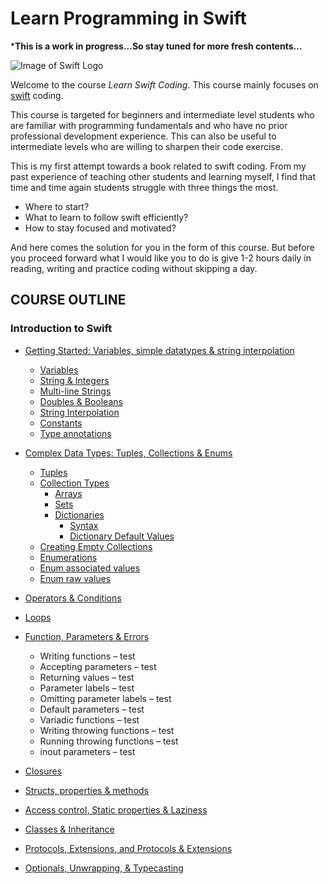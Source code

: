 # Learn Programming in Swift

***This is a work in progress...So stay tuned for more fresh contents...**

![Image of Swift Logo](https://github.com/sanjaykhadka/learn-swift-coding/blob/master/images/apple-swift-logo-200x200.png)

Welcome to the course *Learn Swift Coding*. This course mainly focuses on [swift](https://swift.org/) coding. 

This course is targeted for beginners and intermediate level students who are familiar with programming fundamentals and who have no prior professional development experience. This can also be useful to intermediate levels who are willing to sharpen their code exercise.

This is my first attempt towards a book related to swift coding. From my past experience of teaching other students and learning myself, I find that time and time again students struggle with three things the most.
* Where to start?
* What to learn to follow swift efficiently?
* How to stay focused and motivated?

And here comes the solution for you in the form of this course. But before you proceed forward what I would like you to do is give 1-2 hours daily in reading, writing and practice coding without skipping a day.

## COURSE OUTLINE
### Introduction to Swift
* [Getting Started: Variables, simple datatypes & string interpolation](https://github.com/sanjaykhadka/learn-swift-coding/blob/master/introduction/getting-started.md#getting-started)
  * [Variables](https://github.com/sanjaykhadka/learn-swift-coding/blob/master/introduction/getting-started.md#variables)
  * [String & Integers](https://github.com/sanjaykhadka/learn-swift-coding/blob/master/introduction/getting-started.md#strings--integers)
  * [Multi-line Strings](https://github.com/sanjaykhadka/learn-swift-coding/blob/master/introduction/getting-started.md#multi-line-strings)
  * [Doubles & Booleans](https://github.com/sanjaykhadka/learn-swift-coding/blob/master/introduction/getting-started.md#double--booleans)
  * [String Interpolation](https://github.com/sanjaykhadka/learn-swift-coding/blob/master/introduction/getting-started.md#string-interpolation)
  * [Constants](https://github.com/sanjaykhadka/learn-swift-coding/blob/master/introduction/getting-started.md#constants)
  * [Type annotations](https://github.com/sanjaykhadka/learn-swift-coding/blob/master/introduction/getting-started.md#type-inference-and-type-annotations)

* [Complex Data Types: Tuples, Collections & Enums](https://github.com/sanjaykhadka/learn-swift-coding/blob/master/introduction/complex-data-types.md#complex-data-types)
  * [Tuples](https://github.com/sanjaykhadka/learn-swift-coding/blob/master/introduction/complex-data-types.md#tuples)
  * [Collection Types](https://github.com/sanjaykhadka/learn-swift-coding/blob/master/introduction/complex-data-types.md#collection-types-arrays-sets-dictionaries)
    * [Arrays](https://github.com/sanjaykhadka/learn-swift-coding/blob/master/introduction/arrays.md#arrays)
    * [Sets](https://github.com/sanjaykhadka/learn-swift-coding/blob/master/introduction/Sets.md#sets)
    * [Dictionaries](https://github.com/sanjaykhadka/learn-swift-coding/blob/master/introduction/dictionaries.md#dictionaries)
      * [Syntax](https://github.com/sanjaykhadka/learn-swift-coding/blob/master/introduction/dictionaries.md#syntax)
      * [Dictionary Default Values](https://github.com/sanjaykhadka/learn-swift-coding/blob/master/introduction/dictionaries.md#dictionary-default-values)
  * [Creating Empty Collections](https://github.com/sanjaykhadka/learn-swift-coding/blob/master/introduction/complex-data-types.md#creating-empty-collections)
  * [Enumerations](https://github.com/sanjaykhadka/learn-swift-coding/blob/master/introduction/complex-data-types.md#enumerations)
  * [Enum associated values](https://github.com/sanjaykhadka/learn-swift-coding/blob/master/introduction/complex-data-types.md#enum-associated-values)
  * [Enum raw values](https://github.com/sanjaykhadka/learn-swift-coding/blob/master/introduction/complex-data-types.md#enum-raw-values)

* [Operators & Conditions]()

* [Loops]()

* [Function, Parameters & Errors]()
  * Writing functions – test
  * Accepting parameters – test
  * Returning values – test
  * Parameter labels – test
  * Omitting parameter labels – test
  * Default parameters – test
  * Variadic functions – test
  * Writing throwing functions – test
  * Running throwing functions – test
  * inout parameters – test

* [Closures]()

* [Structs, properties & methods]()

* [Access control, Static properties & Laziness]()

* [Classes & Inheritance]()

* [Protocols, Extensions, and Protocols & Extensions]()

* [Optionals, Unwrapping, & Typecasting]()


